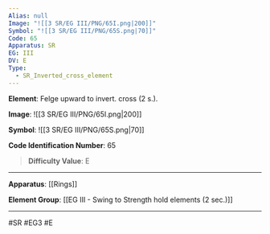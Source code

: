 ```yaml
---
Alias: null
Image: "![[3 SR/EG III/PNG/65I.png|200]]"
Symbol: "![[3 SR/EG III/PNG/65S.png|70]]"
Code: 65
Apparatus: SR
EG: III
DV: E
Type:
  - SR_Inverted_cross_element
---
```

**Element**: Felge upward to invert. cross (2 s.).

**Image**:
![[3 SR/EG III/PNG/65I.png|200]]

**Symbol**:
![[3 SR/EG III/PNG/65S.png|70]]

**Code Identification Number**: 65

>**Difficulty Value**: E

___
**Apparatus**: [[Rings]]

**Element Group**: [[EG III - Swing to Strength hold elements (2 sec.)]]
___
#SR #EG3 #E
